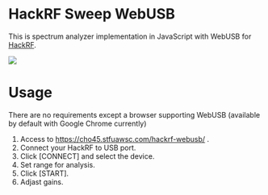 # HackRF Sweep WebUSB

This is spectrum analyzer implementation in JavaScript with WebUSB for <a href="https://greatscottgadgets.com/hackrf/">HackRF</a>.

<img src="./doc/dfe049fbba1adc9c9e0e21e2449f72cd.gif">

# Usage

There are no requirements except a browser supporting WebUSB (available by default with Google Chrome currently)

1. Access to https://cho45.stfuawsc.com/hackrf-webusb/ .
2. Connect your HackRF to USB port.
3. Click [CONNECT] and select the device.
4. Set range for analysis.
5. Click [START].
6. Adjast gains.
